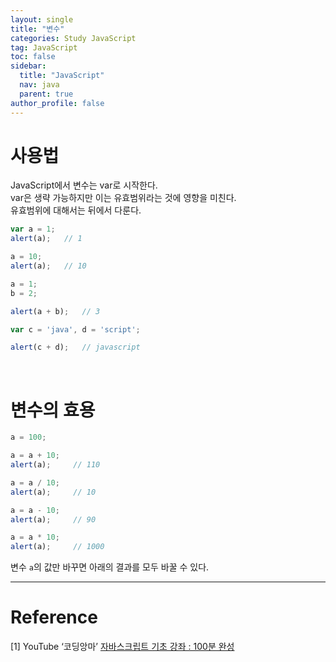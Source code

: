 ```yaml
---
layout: single
title: "변수"
categories: Study JavaScript
tag: JavaScript
toc: false
sidebar:
  title: "JavaScript"
  nav: java
  parent: true
author_profile: false
---
```


# 사용법
JavaScript에서 변수는 var로 시작한다.  
var은 생략 가능하지만 이는 유효범위라는 것에 영향을 미친다.  
유효범위에 대해서는 뒤에서 다룬다.
```javascript
var a = 1;
alert(a);   // 1

a = 10;
alert(a);   // 10
```
```javascript
a = 1;
b = 2;

alert(a + b);   // 3
```
```javascript
var c = 'java', d = 'script';

alert(c + d);   // javascript
```
<br>

# 변수의 효용
```javascript
a = 100;

a = a + 10;
alert(a);     // 110

a = a / 10;
alert(a);     // 10

a = a - 10;
alert(a);     // 90

a = a * 10;
alert(a);     // 1000
```
변수 `a`의 값만 바꾸면 아래의 결과를 모두 바꿀 수 있다.  

---

# Reference

[1] YouTube ‘코딩앙마’ [자바스크립트 기초 강좌 : 100분 완성](https://youtu.be/KF6t61yuPCY)